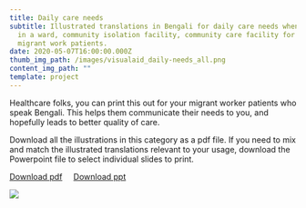 ```yaml
---
title: Daily care needs
subtitle: Illustrated translations in Bengali for daily care needs when staying
  in a ward, community isolation facility, community care facility for COVID-19
  migrant work patients.
date: 2020-05-07T16:00:00.000Z
thumb_img_path: /images/visualaid_daily-needs_all.png
content_img_path: ""
template: project
---
```

Healthcare folks, you can print this out for your migrant worker patients who speak Bengali. This helps them communicate their needs to you, and hopefully leads to better quality of care.

Download all the illustrations in this category as a pdf file. If you need to mix and match the illustrated translations relevant to your usage, download the Powerpoint file to select individual slides to print.

<a class="button" href="https://bit.ly/visualaid-dailyneeds-pdf"  target="_blank" rel="noopener" style="margin-bottom: 0.75em;">Download pdf</a> &nbsp;&nbsp;&nbsp; <a class="button" href="https://bit.ly/visualaid-dailyneeds-ppt" target="_blank" rel="noopener" style="margin-bottom: 0.75em;">Download ppt</a>

<!-- <table><thead><tr><th>Download all the illustrations in this category as a pdf file.</th><th>Download as Powerpoint file to mix and match the illustrated translations relevant to your usage.</th></tr></thead><tbody><tr><td><a class="button" href="https://google.com">Download images</a></td><td><a class="button" href="https://google.com">Download ppt</a></td></tr></tbody></table> -->

![](/images/visualaid_daily-needs_all.png)